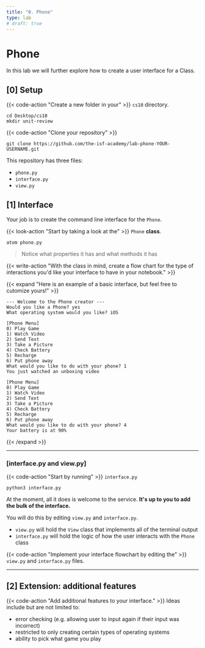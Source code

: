 ```yaml
---
title: "0. Phone"
type: lab
# draft: true
---
```


# Phone

In this lab we will further explore how to create a user interface for a Class. 

## [0] Setup

{{< code-action "Create a new folder in your" >}} `cs10` directory.

```shell
cd Desktop/cs10
mkdir unit-review
```

{{< code-action "Clone your repository" >}}
``` shell
git clone https://github.com/the-isf-academy/lab-phone-YOUR-USERNAME.git
```

This repository has three files:
- `phone.py`
- `interface.py`
- `view.py`

## [1] Interface

Your job is to create the command line interface for the `Phone`. 

{{< look-action "Start by taking a look at the" >}} `Phone` **class**.
```shell
atom phone.py
```
> Notice what properties it has and what methods it has


{{< write-action "With the class in mind, create a flow chart for the type of interactions you'd like your interface to have in your notebook." >}} 


{{< expand "Here is an example of a basic interface, but feel free to cutomize yours!" >}}


```shell
--- Welcome to the Phone creator ---
Would you like a Phone? yes
What operating system would you like? iOS

[Phone Menu]
0) Play Game
1) Watch Video
2) Send Text
3) Take a Picture
4) Check Battery
5) Recharge
6) Put phone away
What would you like to do with your phone? 1
You just watched an unboxing video

[Phone Menu]
0) Play Game
1) Watch Video
2) Send Text
3) Take a Picture
4) Check Battery
5) Recharge
6) Put phone away
What would you like to do with your phone? 4
Your battery is at 90%
```
{{< /expand >}}

---
### [interface.py and view.py]

{{< code-action "Start by running" >}} `interface.py`
```shell
python3 interface.py
```

At the moment, all it does is welcome to the service. **It's up to you to add the bulk of the interface.**

You will do this by editing `view.py` and `interface.py`.
- `view.py` will hold the `View` class that implements all of the terminal output
- `interface.py` will hold the logic of how the user interacts with the `Phone` class

{{< code-action "Implement your interface flowchart by editing the" >}} `view.py` and `interface.py` files. 

--- 

## [2] Extension: additional features

{{< code-action "Add additional features to your interface." >}} Ideas include but are not limited to:
- error checking (e.g. allowing user to input again if their input was incorrect)
- restricted to only creating certain types of operating systems
- ability to pick what game you play




